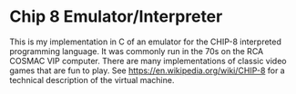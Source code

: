 # Chip 8 Emulator/Interpreter
This is my implementation in C of an emulator for the CHIP-8 interpreted programming language. It was commonly run in the 70s on the RCA COSMAC VIP computer. There are many implementations of classic video games that are fun to play. See https://en.wikipedia.org/wiki/CHIP-8 for a technical description of the virtual machine.
